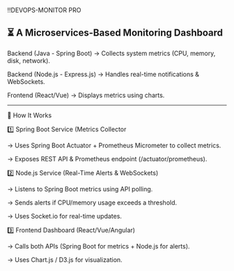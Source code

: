 ‼️DEVOPS-MONITOR PRO

⏳ A Microservices-Based Monitoring Dashboard 
------------------------------------------------------------------------------------------------------------

Backend (Java - Spring Boot) → Collects system metrics (CPU, memory, disk, network).

Backend (Node.js - Express.js) → Handles real-time notifications & WebSockets.

Frontend (React/Vue) → Displays metrics using charts.

------------------------------------------------------------------------------------------------------------

🚀 How It Works

1️⃣ Spring Boot Service (Metrics Collector

   -> Uses Spring Boot Actuator + Prometheus Micrometer to collect metrics.

   -> Exposes REST API & Prometheus endpoint (/actuator/prometheus).

2️⃣ Node.js Service (Real-Time Alerts & WebSockets)

   -> Listens to Spring Boot metrics using API polling.

   -> Sends alerts if CPU/memory usage exceeds a threshold.

   -> Uses Socket.io for real-time updates.

3️⃣ Frontend Dashboard (React/Vue/Angular)

   -> Calls both APIs (Spring Boot for metrics + Node.js for alerts).

   -> Uses Chart.js / D3.js for visualization.
